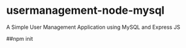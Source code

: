 # usermanagement-node-mysql
A Simple User Management Application using MySQL and Express JS

##npm init
